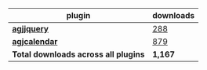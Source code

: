 plugin|downloads
------|----------
[**agjjquery**](https://www.npmjs.com/package/agjjquery)|[288](https://www.npmjs.com/package/agjjquery)
[**agjcalendar**](https://www.npmjs.com/package/agjcalendar)|[879](https://www.npmjs.com/package/agjcalendar)
**Total downloads across all plugins**|**1,167**
